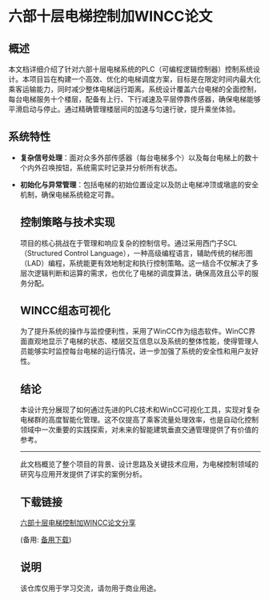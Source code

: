 # 六部十层电梯控制加WINCC论文

## 概述

本文档详细介绍了针对六部十层电梯系统的PLC（可编程逻辑控制器）控制系统设计。本项目旨在构建一个高效、优化的电梯调度方案，目标是在限定时间内最大化乘客运输能力，同时减少整体电梯运行距离。系统设计覆盖六台电梯的全面控制，每台电梯服务十个楼层，配备有上行、下行减速及平层停靠传感器，确保电梯能够平滑启动与停止。通过精确管理楼层间的加速与匀速行驶，提升乘坐体验。

## 系统特性

- **复杂信号处理**：面对众多外部传感器（每台电梯多个）以及每台电梯上的数十个内外召唤按钮，系统需实时记录并分析所有状态。
- **初始化与异常管理**：包括电梯的初始位置设定以及防止电梯冲顶或墩底的安全机制，确保电梯系统稳定可靠。

  ## 控制策略与技术实现

  项目的核心挑战在于管理和响应复杂的控制信号。通过采用西门子SCL（Structured Control Language），一种高级编程语言，辅助传统的梯形图（LAD）编程，系统能更有效地制定和执行控制策略。这一结合不仅解决了多层次逻辑判断和运算的需求，也优化了电梯的调度算法，确保高效且公平的服务分配。

  ## WINCC组态可视化

  为了提升系统的操作与监控便利性，采用了WinCC作为组态软件。WinCC界面直观地显示了电梯的状态、楼层交互信息以及系统的整体性能，使得管理人员能够实时监控每台电梯的运行情况，进一步加强了系统的安全性和用户友好性。

  ## 结论

  本设计充分展现了如何通过先进的PLC技术和WinCC可视化工具，实现对复杂电梯群的高度智能化管理。这不仅提高了乘客流量处理效率，也是自动化控制领域中一次重要的实践探索，对未来的智能建筑垂直交通管理提供了有价值的参考。

  ---

  此文档概览了整个项目的背景、设计思路及关键技术应用，为电梯控制领域的研究与应用开发提供了详实的案例分析。

  ## 下载链接
  [六部十层电梯控制加WINCC论文分享](https://pan.quark.cn/s/6482dbad0318) 

  (备用: [备用下载](https://pan.baidu.com/s/1tKxv4wA7eOqYhsjGQaaC-w?pwd=1234))

  ## 说明

  该仓库仅用于学习交流，请勿用于商业用途。
